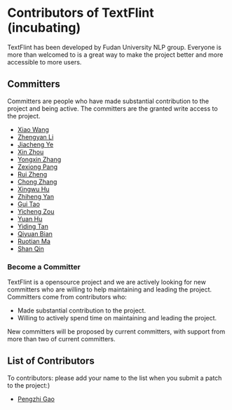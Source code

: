 Contributors of TextFlint (incubating)
=========================================
TextFlint has been developed by Fudan University NLP group.
Everyone is more than welcomed to is a great way to make the project better and more accessible to more users.

Committers
----------
Committers are people who have made substantial contribution to the project and being active.
The committers are the granted write access to the project.

* [Xiao Wang](https://github.com/BeyonderXX)
* [Zhengyan Li](https://github.com/Tribleave)
* [Jiacheng Ye](https://github.com/jiacheng-yel)
* [Xin Zhou](https://github.com/JotionJoestari)
* [Yongxin Zhang](https://github.com/Ac-Zyx)
* [Zexiong Pang](https://github.com/pzxbjx)
* [Rui Zheng](https://github.com/ruizheng20)
* [Chong Zhang](https://github.com/WinterShiver)
* [Xingwu Hu](https://github.com/anaivebird)
* [Zhiheng Yan](https://github.com/CooperNLPer)
* [Gui Tao](https://github.com/orgs/textflint/people/guitaowufeng)
* [Yicheng Zou](https://github.com/RowitZou)
* [Yuan Hu](https://github.com/earyuan)
* [Yiding Tan](https://github.com/Tannidy)
* [Qiyuan Bian](https://github.com/losMerengues10)
* [Ruotian Ma](https://github.com/gungunXD)
* [Shan Qin](https://github.com/shanq21)



### Become a Committer
TextFlint is a opensource project and we are actively looking for new committers
who are willing to help maintaining and leading the project. Committers come from contributors who:
* Made substantial contribution to the project.
* Willing to actively spend time on maintaining and leading the project.

New committers will be proposed by current committers, with support from more than two of current committers.


List of Contributors
--------------------
To contributors: please add your name to the list when you submit a patch to the project:)

* [Pengzhi Gao](https://github.com/gpengzhi)
